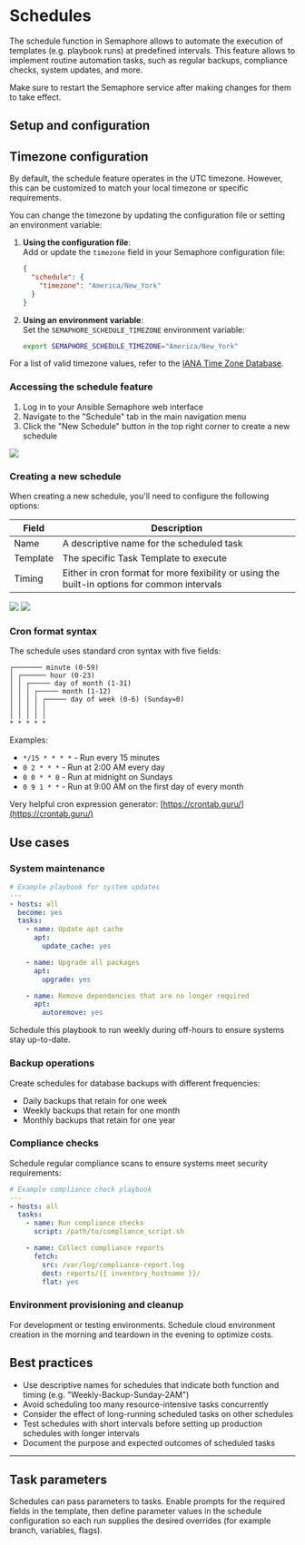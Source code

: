 # Schedules

The schedule function in Semaphore allows to automate the execution of templates (e.g. playbook runs) at predefined intervals. This feature allows to implement routine automation tasks, such as regular backups, compliance checks, system updates, and more.

Make sure to restart the Semaphore service after making changes for them to take effect.

## Setup and configuration

## Timezone configuration

By default, the schedule feature operates in the UTC timezone. However, this can be customized to match your local timezone or specific requirements.

You can change the timezone by updating the configuration file or setting an environment variable:

1. **Using the configuration file**:  
    Add or update the `timezone` field in your Semaphore configuration file:
    ```json
    {
      "schedule": {
        "timezone": "America/New_York"
      }
    }
    ```

2. **Using an environment variable**:  
    Set the `SEMAPHORE_SCHEDULE_TIMEZONE` environment variable:
    ```bash
    export SEMAPHORE_SCHEDULE_TIMEZONE="America/New_York"
    ```

For a list of valid timezone values, refer to the [IANA Time Zone Database](https://www.iana.org/time-zones).

### Accessing the schedule feature

1. Log in to your Ansible Semaphore web interface
2. Navigate to the "Schedule" tab in the main navigation menu
3. Click the "New Schedule" button in the top right corner to create a new schedule

![](<../.gitbook/assets/schedule01.png>)

### Creating a new schedule

When creating a new schedule, you'll need to configure the following options:

| Field | Description |
|-------|-------------|
| Name | A descriptive name for the scheduled task |
| Template | The specific Task Template to execute |
| Timing | Either in cron format for more fexibility or using the built-in options for common intervals |

![](<../.gitbook/assets/schedule02.png>) ![](<../.gitbook/assets/schedule03.png>)

### Cron format syntax

The schedule uses standard cron syntax with five fields:

```
┌─────── minute (0-59)
│ ┌────── hour (0-23)
│ │ ┌───── day of month (1-31)
│ │ │ ┌───── month (1-12)
│ │ │ │ ┌───── day of week (0-6) (Sunday=0)
│ │ │ │ │
│ │ │ │ │
* * * * *
```

Examples:
- `*/15 * * * *` - Run every 15 minutes
- `0 2 * * *` - Run at 2:00 AM every day
- `0 0 * * 0` - Run at midnight on Sundays
- `0 9 1 * *` - Run at 9:00 AM on the first day of every month

Very helpful cron expression generator: [https://crontab.guru/](https://crontab.guru/)

## Use cases

### System maintenance

```yaml
# Example playbook for system updates
---
- hosts: all
  become: yes
  tasks:
    - name: Update apt cache
      apt:
        update_cache: yes

    - name: Upgrade all packages
      apt:
        upgrade: yes

    - name: Remove dependencies that are no longer required
      apt:
        autoremove: yes
```

Schedule this playbook to run weekly during off-hours to ensure systems stay up-to-date.

### Backup operations

Create schedules for database backups with different frequencies:
- Daily backups that retain for one week
- Weekly backups that retain for one month
- Monthly backups that retain for one year

### Compliance checks

Schedule regular compliance scans to ensure systems meet security requirements:

```yaml
# Example compliance check playbook
---
- hosts: all
  tasks:
    - name: Run compliance checks
      script: /path/to/compliance_script.sh

    - name: Collect compliance reports
      fetch:
        src: /var/log/compliance-report.log
        dest: reports/{{ inventory_hostname }}/
        flat: yes
```

### Environment provisioning and cleanup

For development or testing environments. Schedule cloud environment creation in the morning and teardown in the evening to optimize costs.

## Best practices

* Use descriptive names for schedules that indicate both function and timing (e.g. "Weekly-Backup-Sunday-2AM")
* Avoid scheduling too many resource-intensive tasks concurrently
* Consider the effect of long-running scheduled tasks on other schedules
* Test schedules with short intervals before setting up production schedules with longer intervals
* Document the purpose and expected outcomes of scheduled tasks

---

## Task parameters

Schedules can pass parameters to tasks. Enable prompts for the required fields in the template, then define parameter values in the schedule configuration so each run supplies the desired overrides (for example branch, variables, flags).
